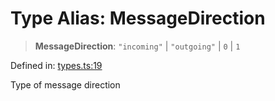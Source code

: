 # Type Alias: MessageDirection

> **MessageDirection**: `"incoming"` \| `"outgoing"` \| `0` \| `1`

Defined in: [types.ts:19](https://github.com/GeoDaCenter/openassistant/blob/a5eebdb32e6bf1b6b4eedf634485568edcefaa57/packages/core/src/types.ts#L19)

Type of message direction
